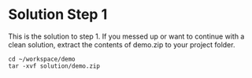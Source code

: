 Solution Step 1
===========================
This is the solution to step 1. If you messed up or want to continue with a clean solution, extract the contents of demo.zip to your project folder.

```
cd ~/workspace/demo
tar -xvf solution/demo.zip
```
